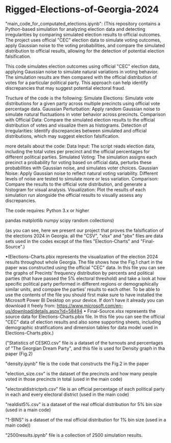 # Rigged-Elections-of-Georgia-2024
"main_code_for_computated_elections.ipynb":
(This repository contains a Python-based simulation for analyzing election data and detecting irregularities by comparing simulated election results to official outcomes. The project uses official "CEC" election data to simulate voting outcomes, apply Gaussian noise to the voting probabilities, and compare the simulated distribution to official results, allowing for the detection of potential election falsification.

This code simulates election outcomes using official "CEC" election data, applying Gaussian noise to simulate natural variations in voting behavior. The simulation results are then compared with the official distribution of votes for a particular political party. This approach can help identify discrepancies that may suggest potential electoral fraud.

Tructure of the code is the following:
Simulate Elections: Simulate vote distributions for a given party across multiple precincts using official vote percentage data.
Gaussian Perturbation: Apply random Gaussian noise to simulate natural fluctuations in voter behavior across precincts.
Comparison with Official Data: Compare the simulated election results to the official distribution of votes and visualize them as histograms.
Detection of Irregularities: Identify discrepancies between simulated and official distributions, which may suggest election falsification.

more details about the code:
Data Input: The script reads election data, including the total votes per precinct and the official percentages for different political parties.
Simulated Voting: The simulation assigns each precinct a probability for voting based on official data, perturbs these probabilities with Gaussian noise, and simulates voter choices.
Gaussian Noise: Apply Gaussian noise to reflect natural voting variability. Different levels of noise are tested to simulate more or less variation.
Comparison: Compare the results to the official vote distribution, and generate a histogram for visual analysis.
Visualization: Plot the results of each simulation run alongside the official results to visually assess any discrepancies.

The code requires:
Python 3.x or higher

pandas
matplotlib
numpy
scipy
random
collections)

(as you can see, here we present our project that proves the falsification of the elections 2024 in Georgia.
all the "CSV", "xlsx" and "pbx" files are data sets used in the codes except of the files "Election-Charts" and "Final-Source".)

•(Elections-Charts.pbix represents the visualization of the election 2024 results throughout whole Georgia.
The file shows how the Fig.1 chart in the paper was constructed using the official "CEC" data. In this file you can see the graphs of Precints’ frequency distribution by percents and political parties (that have passed the 5% electoral threshold) and take a look at how specific political party performed in different regions or demographically similar units, and compare the parties’ results to each other.
To be able to use the contents of the file you should first make sure to have installed the Microsoft Power BI Desktop on your device. If don’t have it already you can download it freely from:
https://www.microsoft.com/en-us/download/details.aspx?id=58494
•	Final-Source.xlsx represents the source data for Elections-Charts.pbix file. In this file you can see the official "CEC" data of election results and also some supporting sheets, including demographic stratifications and dimension tables for data model used in Elections-Charts.pbix.)


("Statistics of CESKO.csv" file is a dataset of the turnouts and percentages of "The Georgian Dream Party", and this file is used for Density graph in tha paper (Fig.2)


"density.ipynb" file is the code that constructs the Fig.2 in the paper


"election_size.csv" is the dataset of the precincts and how many people voted in those precincts in total (used in the main code)


"electoraldistrictprb.csv" file is an official percentage of each political party in each and every electoral district (used in the main code)


"realdist5%.csv" is a dataset of the real official distribution for 5% bin size (used in a main code)


"1-BINS" is a dataset of the real official distribution for 1% bin size (used in a main code))


"2500results.ipynb" file is a collection of 2500 simulation results.
